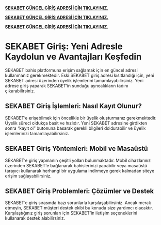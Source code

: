 **[SEKABET GÜNCEL GİRİŞ ADRESİ İÇİN TIKLAYINIZ. ](
)**

**[SEKABET GÜNCEL GİRİŞ ADRESİ İÇİN TIKLAYINIZ. ](
)**

**[SEKABET GÜNCEL GİRİŞ ADRESİ İÇİN TIKLAYINIZ. ](
)**

<h1>SEKABET Giriş: Yeni Adresle Kaydolun ve Avantajları Keşfedin</h1>

SEKABET bahis platformuna erişim sağlamak için en güncel adresi kullanmanız gerekmektedir. Eski SEKABET giriş adresi kısıtlandığı için, yeni SEKABET adresi üzerinden üyelik işlemlerini tamamlayabilirsiniz. Yeni adrese giriş yaparak SEKABET’in sunduğu ayrıcalıkların tadını çıkarabilirsiniz.

<h2>SEKABET Giriş İşlemleri: Nasıl Kayıt Olunur?</h2>

SEKABET’e erişebilmek için öncelikle bir üyelik oluşturmanız gerekmektedir. Üyelik süreci oldukça basit ve hızlıdır. Yeni SEKABET adresine girdikten sonra “kayıt ol” butonuna basarak gerekli bilgileri doldurabilir ve üyelik işlemlerinizi tamamlayabilirsiniz.

<h2>SEKABET Giriş Yöntemleri: Mobil ve Masaüstü</h2>

SEKABET’e giriş yapmanın çeşitli yolları bulunmaktadır. Mobil cihazlarınız üzerinden SEKABET'e bağlanarak bahislerinizi yapabilir veya masaüstü tarayıcı kullanarak herhangi bir uygulama indirmeye gerek kalmadan siteye erişim sağlayabilirsiniz.

<h2>SEKABET Giriş Problemleri: Çözümler ve Destek</h2>

SEKABET’e giriş sırasında bazı sorunlarla karşılaşabilirsiniz. Ancak merak etmeyin, SEKABET müşteri destek ekibi bu konuda size yardımcı olacaktır. Karşılaştığınız giriş sorunları için SEKABET’in iletişim seçeneklerini kullanarak destek alabilirsiniz.
